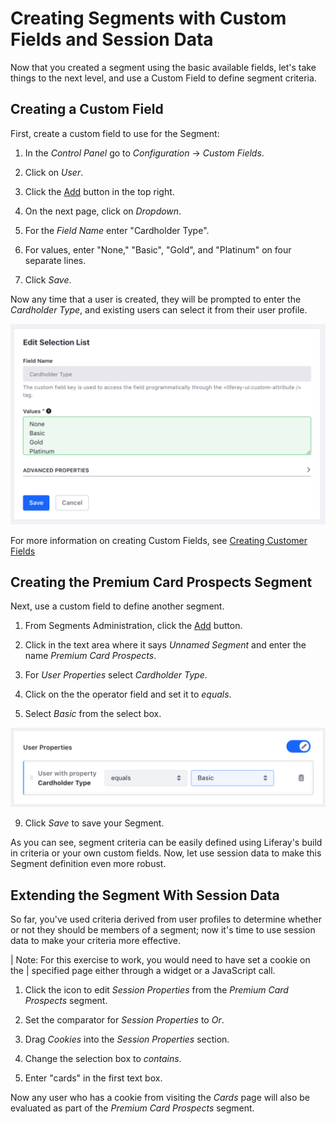 # Creating Segments with Custom Fields and Session Data

Now that you created a segment using the basic available fields, let's take 
things to the next level, and use a Custom Field to define segment criteria.

## Creating a Custom Field

First, create a custom field to use for the Segment:

1.  In the *Control Panel* go to *Configuration* &rarr; *Custom Fields*.

2.  Click on *User*.

3.  Click the [Add](../../images/icon-add.png) button in the top right.

4.  On the next page, click on *Dropdown*.

5.  For the *Field Name* enter "Cardholder Type".

6.  For values, enter "None," "Basic", "Gold", and "Platinum" on four separate lines.

7.  Click *Save*.

Now any time that a user is created, they will be prompted to enter the 
*Cardholder Type*, and existing users can select it from their user profile.

![Figure X: You can easily create custom fields to capture whatever kind of data you need.](../../images/sp-create-custom-field.png)

For more information on creating Custom Fields, see [Creating Customer Fields](link)

## Creating the Premium Card Prospects Segment

Next, use a custom field to define another segment. 

1.  From Segments Administration, click the [Add](../../images/icon-add.png) button.

2.  Click in the text area where it says *Unnamed Segment* and enter the name 
    *Premium Card Prospects*.
    
3.  For *User Properties* select *Cardholder Type*.
    
4.  Click on the the operator field and set it to *equals*.
    
5.  Select *Basic* from the select box.

![Figure X: The custom field you created is seamlessly integrated into segment creation.](../../images/sp-select-custom-field.png)

9.  Click *Save* to save your Segment.

As you can see, segment criteria can be easily defined using Liferay's build in
criteria or your own custom fields. Now, let use session data to make this 
Segment definition even more robust.

## Extending the Segment With Session Data

So far, you've used criteria derived from user profiles to determine whether or 
not they should be members of a segment; now it's time to use session data to
make your criteria more effective.

| Note: For this exercise to work, you would need to have set a cookie on the 
| specified page either through a widget or a JavaScript call.

1.  Click the icon to edit *Session Properties* from the *Premium Card 
    Prospects* segment.
    
2.  Set the comparator for *Session Properties* to *Or*.
    
3.  Drag *Cookies* into the *Session Properties* section.

4.  Change the selection box to *contains*.

5.  Enter "cards" in the first text box.

Now any user who has a cookie from visiting the *Cards* page will also be
evaluated as part of the *Premium Card Prospects* segment.
